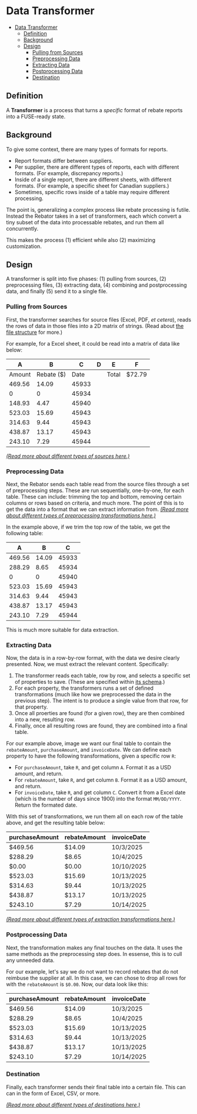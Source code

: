 # Data Transformer

- [Data Transformer](#data-transformer)
  - [Definition](#definition)
  - [Background](#background)
  - [Design](#design)
    - [Pulling from Sources](#pulling-from-sources)
    - [Preprocessing Data](#preprocessing-data)
    - [Extracting Data](#extracting-data)
    - [Postprocessing Data](#postprocessing-data)
    - [Destination](#destination)

## Definition

A **Transformer** is a process that turns a *specific* format of rebate reports into a FUSE-ready state.

## Background

To give some context, there are many types of formats for reports.

- Report formats differ between suppliers.
- Per supplier, there are different types of reports, each with different formats. (For example, discrepancy reports.)
- Inside of a single report, there are different sheets, with different formats. (For example, a specific sheet for Canadian suppliers.)
- Sometimes, specific rows inside of a table may require different processing.

The point is, generalizing a complex process like rebate processing is futile. Instead the Rebator takes in a set of transformers, each which convert a tiny subset of the data into processable rebates, and run them all concurrently.

This makes the process (1) efficient while also (2) maximizing customization.

## Design

A transformer is split into five phases: (1) pulling from sources, (2) preprocessing files, (3) extracting data, (4) combining and postprocessing data, and finally (5) send it to a single file.

### Pulling from Sources

First, the transformer searches for source files (Excel, PDF, *et cetera*), reads the rows of data in those files into a 2D matrix of strings. (Read about [the file structure](./structure.md) for more.)

For example, for a Excel sheet, it could be read into a matrix of data like below:

| A      | B          | C     | D   | E     | F      |
| ------ | ---------- | ----- | --- | ----- | ------ |
| Amount | Rebate ($) | Date  |     | Total | $72.79 |
| 469.56 | 14.09      | 45933 |     |       |        |
| 0      | 0          | 45934 |     |       |        |
| 148.93 | 4.47       | 45940 |     |       |        |
| 523.03 | 15.69      | 45943 |     |       |        |
| 314.63 | 9.44       | 45943 |     |       |        |
| 438.87 | 13.17      | 45943 |     |       |        |
| 243.10 | 7.29       | 45944 |     |       |        |

*[(Read more about different types of sources here.)](./configuration.md#sources)*

### Preprocessing Data

Next, the Rebator sends each table read from the source files through a set of preprocessing steps. These are run sequentially, one-by-one, for each table. These can include: trimming the top and bottom, removing certain columns or rows based on criteria, and much more. The point of this is to get the data into a format that we can extract information from. *[(Read more about different types of preprocessing transformations here.)](./configuration.md#prepost-processing)*

In the example above, if we trim the top row of the table, we get the following table:

| A      | B     | C     |
| ------ | ----- | ----- |
| 469.56 | 14.09 | 45933 |
| 288.29 | 8.65  | 45934 |
| 0      | 0     | 45940 |
| 523.03 | 15.69 | 45943 |
| 314.63 | 9.44  | 45943 |
| 438.87 | 13.17 | 45943 |
| 243.10 | 7.29  | 45944 |

This is much more suitable for data extraction.

### Extracting Data

Now, the data is in a row-by-row format, with the data we desire clearly presented. Now, we must extract the relevant content. Specifically:

1. The transformer reads each table, row by row, and selects a specific set of properties to save. (These are specified within [its schema](./schema.md).)
2. For each property, the transformers runs a set of defined transformations (much like how we preprocessed the data in the previous step). The intent is to produce a single value from that row, for that property.
3. Once all proerties are found (for a given row), they are then combined into a new, resulting row.
4. Finally, once all resulting rows are found, they are combined into a final table.

For our example above, image we want our final table to contain the `rebateAmount`, `purchaseAmount`, and `invoiceDate`. We can define each property to have the following transformations, given a specific row `R`:

- For `purchaseAmount`, take `R`, and get column `A`. Format it as a USD amount, and return.
- For `rebateAmount`, take `R`, and get column `B`. Format it as a USD amount, and return.
- For `invoiceDate`, take `R`, and get column `C`. Convert it from a Excel date (which is the number of days since 1900) into the format `MM/DD/YYYY`. Return the formated date.

With this set of transformations, we run them all on each row of the table above, and get the resulting table below:

| purchaseAmount | rebateAmount | invoiceDate |
| -------------- | ------------ | ----------- |
| $469.56        | $14.09       | 10/3/2025   |
| $288.29        | $8.65        | 10/4/2025   |
| $0.00          | $0.00        | 10/10/2025  |
| $523.03        | $15.69       | 10/13/2025  |
| $314.63        | $9.44        | 10/13/2025  |
| $438.87        | $13.17       | 10/13/2025  |
| $243.10        | $7.29        | 10/14/2025  |

*[(Read more about different types of extraction transformations here.)](./configuration.md#row-extraction)*

### Postprocessing Data

Next, the transformation makes any final touches on the data. It uses the same methods as the preprocessing step does. In essense, this is to cull any unneeded data.

For our example, let's say we do not want to record rebates that do not reimbuse the supplier at all. In this case, we can chose to drop all rows for with the `rebateAmount` is `$0.00`. Now, our data look like this:

| purchaseAmount | rebateAmount | invoiceDate |
| -------------- | ------------ | ----------- |
| $469.56        | $14.09       | 10/3/2025   |
| $288.29        | $8.65        | 10/4/2025   |
| $523.03        | $15.69       | 10/13/2025  |
| $314.63        | $9.44        | 10/13/2025  |
| $438.87        | $13.17       | 10/13/2025  |
| $243.10        | $7.29        | 10/14/2025  |

### Destination

Finally, each transformer sends their final table into a certain file. This can can in the form of Excel, CSV, or more.

*[(Read more about different types of destinations here.)](./configuration.md#destination)*
